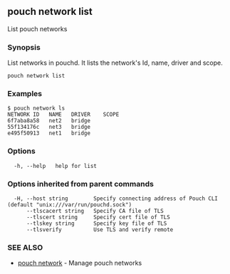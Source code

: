 ## pouch network list

List pouch networks

### Synopsis

List networks in pouchd. It lists the network's Id, name, driver and scope.

```
pouch network list
```

### Examples

```
$ pouch network ls
NETWORK ID   NAME   DRIVER    SCOPE
6f7aba8a58   net2   bridge
55f134176c   net3   bridge
e495f50913   net1   bridge

```

### Options

```
  -h, --help   help for list
```

### Options inherited from parent commands

```
  -H, --host string        Specify connecting address of Pouch CLI (default "unix:///var/run/pouchd.sock")
      --tlscacert string   Specify CA file of TLS
      --tlscert string     Specify cert file of TLS
      --tlskey string      Specify key file of TLS
      --tlsverify          Use TLS and verify remote
```

### SEE ALSO

* [pouch network](pouch_network.md)	 - Manage pouch networks

